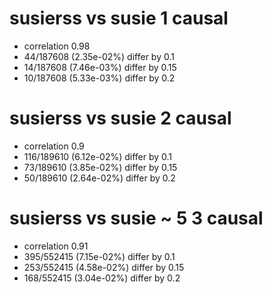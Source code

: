 # susierss vs susie  1 causal

- correlation 0.98
- 44/187608 (2.35e-02%) differ by 0.1
- 14/187608 (7.46e-03%) differ by 0.15
- 10/187608 (5.33e-03%) differ by 0.2


# susierss vs susie  2 causal

- correlation 0.9
- 116/189610 (6.12e-02%) differ by 0.1
- 73/189610 (3.85e-02%) differ by 0.15
- 50/189610 (2.64e-02%) differ by 0.2


# susierss vs susie  ~ 5 3 causal

- correlation 0.91
- 395/552415 (7.15e-02%) differ by 0.1
- 253/552415 (4.58e-02%) differ by 0.15
- 168/552415 (3.04e-02%) differ by 0.2



